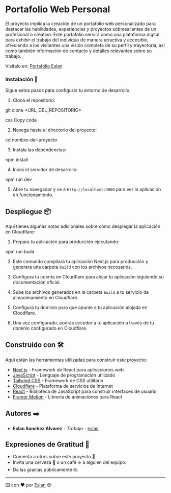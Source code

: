 # Portafolio Web Personal

El proyecto implica la creación de un portafolio web personalizado para destacar las habilidades, experiencias y proyectos sobresalientes de un profesional o creativo. Este portafolio servirá como una plataforma digital para exhibir el trabajo del individuo de manera atractiva y accesible, ofreciendo a los visitantes una visión completa de su perfil y trayectoria, así como también información de contacto y detalles relevantes sobre su trabajo.

Visitalo en: [Portafolio Eslan](https://eslansa.pages.dev)
### Instalación 🔧

Sigue estos pasos para configurar tu entorno de desarrollo:

1. Clona el repositorio:

git clone <URL_DEL_REPOSITORIO>

css
Copy code

2. Navega hasta el directorio del proyecto:

cd nombre-del-proyecto

3. Instala las dependencias:

npm install

4. Inicia el servidor de desarrollo:

npm run dev

5. Abre tu navegador y ve a `http://localhost:3000` para ver la aplicación en funcionamiento.


## Despliegue 📦

Aquí tienes algunas notas adicionales sobre cómo desplegar la aplicación en Cloudflare:

1. Prepara tu aplicación para producción ejecutando:

npm run build

2. Este comando compilará tu aplicación Next.js para producción y generará una carpeta `build` con los archivos necesarios.

3. Configura tu cuenta en Cloudflare para alojar tu aplicación siguiendo su documentación oficial.

4. Sube los archivos generados en la carpeta `build` a tu servicio de almacenamiento en Cloudflare.

5. Configura tu dominio para que apunte a tu aplicación alojada en Cloudflare.

6. Una vez configurado, podrás acceder a tu aplicación a través de tu dominio configurado en Cloudflare.

## Construido con 🛠️

Aquí están las herramientas utilizadas para construir este proyecto:

* [Next.js](https://nextjs.org/) - Framework de React para aplicaciones web
* [JavaScript](https://developer.mozilla.org/en-US/docs/Web/JavaScript) - Lenguaje de programación utilizado
* [Tailwind CSS](https://tailwindcss.com/) - Framework de CSS utilitario
* [Cloudflare](https://www.cloudflare.com/) - Plataforma de servicios de Internet
* [React](https://reactjs.org/) - Biblioteca de JavaScript para construir interfaces de usuario
* [Framer Motion](https://www.framer.com/motion/) - Librería de animaciones para React

## Autores ✒️

* **Eslan Sanchez Alvarez** - *Trabajo* - [eslan](https://eslan.pages.dev/)


## Expresiones de Gratitud 🎁

* Comenta a otros sobre este proyecto 📢
* Invita una cerveza 🍺 o un café ☕ a alguien del equipo. 
* Da las gracias públicamente 🤓.


---
⌨️ con ❤️ por [Eslan](https://github.com/eslansa) 😊
